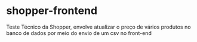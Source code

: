 # shopper-frontend
Teste Técnico da Shopper, envolve atualizar o preço de vários produtos no banco de dados por meio do envio de um csv no front-end
